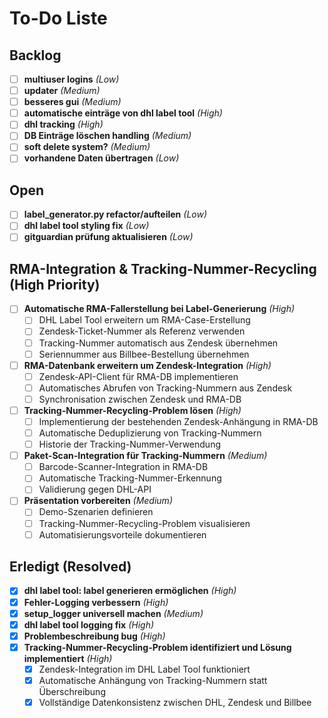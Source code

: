 # To-Do Liste

## Backlog
- [ ] **multiuser logins** _(Low)_
- [ ] **updater** _(Medium)_
- [ ] **besseres gui** _(Medium)_
- [ ] **automatische einträge von dhl label tool** _(High)_
- [ ] **dhl tracking** _(High)_
- [ ] **DB Einträge löschen handling** _(Medium)_
- [ ] **soft delete system?** _(Medium)_
- [ ] **vorhandene Daten übertragen** _(Low)_

## Open
- [ ] **label_generator.py refactor/aufteilen** _(Low)_
- [ ] **dhl label tool styling fix** _(Low)_
- [ ] **gitguardian prüfung aktualisieren** _(Low)_

## RMA-Integration & Tracking-Nummer-Recycling (High Priority)
- [ ] **Automatische RMA-Fallerstellung bei Label-Generierung** _(High)_
  - [ ] DHL Label Tool erweitern um RMA-Case-Erstellung
  - [ ] Zendesk-Ticket-Nummer als Referenz verwenden
  - [ ] Tracking-Nummer automatisch aus Zendesk übernehmen
  - [ ] Seriennummer aus Billbee-Bestellung übernehmen
- [ ] **RMA-Datenbank erweitern um Zendesk-Integration** _(High)_
  - [ ] Zendesk-API-Client für RMA-DB implementieren
  - [ ] Automatisches Abrufen von Tracking-Nummern aus Zendesk
  - [ ] Synchronisation zwischen Zendesk und RMA-DB
- [ ] **Tracking-Nummer-Recycling-Problem lösen** _(High)_
  - [ ] Implementierung der bestehenden Zendesk-Anhängung in RMA-DB
  - [ ] Automatische Deduplizierung von Tracking-Nummern
  - [ ] Historie der Tracking-Nummer-Verwendung
- [ ] **Paket-Scan-Integration für Tracking-Nummern** _(Medium)_
  - [ ] Barcode-Scanner-Integration in RMA-DB
  - [ ] Automatische Tracking-Nummer-Erkennung
  - [ ] Validierung gegen DHL-API
- [ ] **Präsentation vorbereiten** _(Medium)_
  - [ ] Demo-Szenarien definieren
  - [ ] Tracking-Nummer-Recycling-Problem visualisieren
  - [ ] Automatisierungsvorteile dokumentieren

## Erledigt (Resolved)
- [x] **dhl label tool: label generieren ermöglichen** _(High)_
- [x] **Fehler-Logging verbessern** _(High)_
- [x] **setup_logger universell machen** _(Medium)_
- [x] **dhl label tool logging fix** _(High)_
- [x] **Problembeschreibung bug** _(High)_
- [x] **Tracking-Nummer-Recycling-Problem identifiziert und Lösung implementiert** _(High)_
  - [x] Zendesk-Integration im DHL Label Tool funktioniert
  - [x] Automatische Anhängung von Tracking-Nummern statt Überschreibung
  - [x] Vollständige Datenkonsistenz zwischen DHL, Zendesk und Billbee 